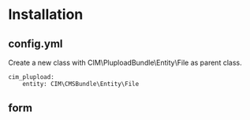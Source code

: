 # Installation

## config.yml

Create a new class with CIM\PluploadBundle\Entity\File as parent class.

	cim_plupload:
    	entity: CIM\CMSBundle\Entity\File

## form

